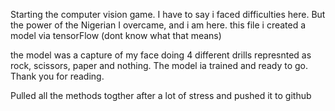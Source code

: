 
Starting the computer vision game. I have to say i faced difficulties here. But the power of the Nigerian I overcame, and i am here. 
this file i created a model via tensorFlow (dont know what that means) 

the model was a capture of my face doing 4 different drills represnted as rock, scissors, paper and nothing. The model ia trained and 
ready to go. Thank you for reading. 


Pulled all the methods togther after a lot of stress and pushed it to github
